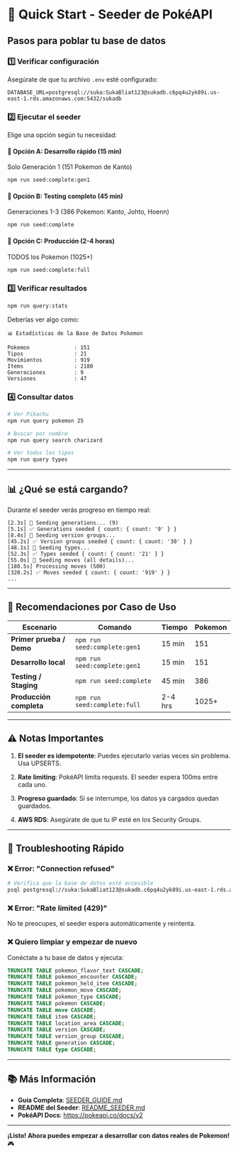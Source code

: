 # 🚀 Quick Start - Seeder de PokéAPI

## Pasos para poblar tu base de datos

### 1️⃣ Verificar configuración

Asegúrate de que tu archivo `.env` esté configurado:

```env
DATABASE_URL=postgresql://suka:SukaBliat123@sukadb.c6pq4u2yk89i.us-east-1.rds.amazonaws.com:5432/sukadb
```

### 2️⃣ Ejecutar el seeder

Elige una opción según tu necesidad:

#### 🔹 Opción A: Desarrollo rápido (15 min)
Solo Generación 1 (151 Pokemon de Kanto)
```bash
npm run seed:complete:gen1
```

#### 🔹 Opción B: Testing completo (45 min)
Generaciones 1-3 (386 Pokemon: Kanto, Johto, Hoenn)
```bash
npm run seed:complete
```

#### 🔹 Opción C: Producción (2-4 horas)
TODOS los Pokemon (1025+)
```bash
npm run seed:complete:full
```

### 3️⃣ Verificar resultados

```bash
npm run query:stats
```

Deberías ver algo como:

```
📊 Estadísticas de la Base de Datos Pokemon

Pokemon              : 151
Tipos                : 21
Movimientos          : 919
Items                : 2180
Generaciones         : 9
Versiones            : 47
```

### 4️⃣ Consultar datos

```bash
# Ver Pikachu
npm run query pokemon 25

# Buscar por nombre
npm run query search charizard

# Ver todos los tipos
npm run query types
```

---

## 📊 ¿Qué se está cargando?

Durante el seeder verás progreso en tiempo real:

```
[2.3s] 🌱 Seeding generations... (9)
[5.1s] ✅ Generations seeded { count: { count: '9' } }
[8.4s] 🌱 Seeding version groups...
[45.2s] ✅ Version groups seeded { count: { count: '30' } }
[48.1s] 🌱 Seeding types...
[52.3s] ✅ Types seeded { count: { count: '21' } }
[55.0s] 🌱 Seeding moves (all details)...
[180.5s] Processing moves (500)
[320.2s] ✅ Moves seeded { count: { count: '919' } }
...
```

---

## 🎯 Recomendaciones por Caso de Uso

| Escenario | Comando | Tiempo | Pokemon |
|-----------|---------|--------|---------|
| **Primer prueba / Demo** | `npm run seed:complete:gen1` | 15 min | 151 |
| **Desarrollo local** | `npm run seed:complete:gen1` | 15 min | 151 |
| **Testing / Staging** | `npm run seed:complete` | 45 min | 386 |
| **Producción completa** | `npm run seed:complete:full` | 2-4 hrs | 1025+ |

---

## ⚠️ Notas Importantes

1. **El seeder es idempotente**: Puedes ejecutarlo varias veces sin problema. Usa UPSERTS.

2. **Rate limiting**: PokéAPI limita requests. El seeder espera 100ms entre cada uno.

3. **Progreso guardado**: Si se interrumpe, los datos ya cargados quedan guardados.

4. **AWS RDS**: Asegúrate de que tu IP esté en los Security Groups.

---

## 🔧 Troubleshooting Rápido

### ❌ Error: "Connection refused"
```bash
# Verifica que la base de datos esté accesible
psql postgresql://suka:SukaBliat123@sukadb.c6pq4u2yk89i.us-east-1.rds.amazonaws.com:5432/sukadb
```

### ❌ Error: "Rate limited (429)"
No te preocupes, el seeder espera automáticamente y reintenta.

### ❌ Quiero limpiar y empezar de nuevo
Conéctate a tu base de datos y ejecuta:
```sql
TRUNCATE TABLE pokemon_flavor_text CASCADE;
TRUNCATE TABLE pokemon_encounter CASCADE;
TRUNCATE TABLE pokemon_held_item CASCADE;
TRUNCATE TABLE pokemon_move CASCADE;
TRUNCATE TABLE pokemon_type CASCADE;
TRUNCATE TABLE pokemon CASCADE;
TRUNCATE TABLE move CASCADE;
TRUNCATE TABLE item CASCADE;
TRUNCATE TABLE location_area CASCADE;
TRUNCATE TABLE version CASCADE;
TRUNCATE TABLE version_group CASCADE;
TRUNCATE TABLE generation CASCADE;
TRUNCATE TABLE type CASCADE;
```

---

## 📚 Más Información

- **Guía Completa**: [SEEDER_GUIDE.md](./SEEDER_GUIDE.md)
- **README del Seeder**: [README_SEEDER.md](./README_SEEDER.md)
- **PokéAPI Docs**: https://pokeapi.co/docs/v2

---

**¡Listo! Ahora puedes empezar a desarrollar con datos reales de Pokemon!** 🎮

